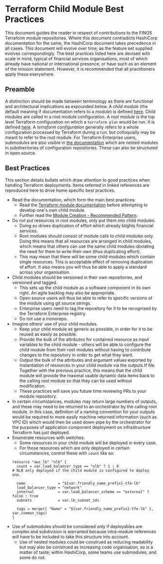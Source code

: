 # Terraform Child Module Best Practices
This document guides the reader in respect of contributions to the FINOS Terraform module repositories.
Where this document contradicts HashiCorp documentation for the same, the HashiCorp document takes precedence in all cases.
This document will evolve over time, as the feature set supplied evolves correspondingly.
The best practices listed here are devised with scale in mind, typical of financial services organisations, most of which already have national or international presence, or have such as an element of the mission statement.  However, it is recommended that all practitioners apply these everywhere.

## Preamble
A distinction should be made between terminology as there are functional and architectural implications as expounded below.
A _child module_ (the default meaning if documentation refers to a _module_) is defined [here](https://www.terraform.io/language/modules#child-modules).
Child modules are called in a root module configuration.
A _root module_ is the top level Terraform configuration on which a `terraform plan` would be run.  It is defined [here](https://www.terraform.io/language/modules#the-root-module).
A _terraform configuration_ generally refers to a whole configuration processed by Terraform during a run, but colloquially may be meant to refer to the root module.
For Terraform Enterprise users, _submodules_ are also visible in [the documentation](https://www.terraform.io/enterprise/registry/using#viewing-nested-modules-and-examples) which are nested modules in subdirectories of configuration repositories.  These can also be structured in open source.

## Best Practices
This section details bullets which draw attention to good practices when handling Terraform deployments. Items referred in linked references are reproduced here to drive home specific best practices.

- Read the documentation, which form the main best practices:
  - Read the [Terraform module documentation](https://www.terraform.io/language/modules) before attempting to develop one's own child module.
  - Further read the [Module Creation - Recommended Pattern](https://learn.hashicorp.com/tutorials/terraform/pattern-module-creation?in=terraform/recommended-patterns).
- Do not put resources in root modules, only put them into child modules.
  - Doing so drives duplication of effort which already blights financial services.
  - Root modules should consist of module calls to child modules only.  Doing this means that all resources are arranged in child modules, which means that others can use the same child modules obviating the need for them to write their own (thus duplicating effort).
  - This may mean that there will be some child modules which contain single resources.  This is acceptable effect of removing duplication of effort.  It also means you will thus be able to apply a standard across your organisation.
- Child modules should be versioned in their own repositories, and versioned and tagged.
  - This sets up the child module as a software component in its own right.  An agile backlog may also be appropriate.
  - Open source users will thus be able to refer to specific versions of the module using git source strings.
  - Enterprise users need to tag the repository for it to be recognised by the Terraform Enterprise registry.
  - Do not use a monorepo.
- Imagine others' use of your child modules.
  - Keep your child module as generic as possible, in order for it to be reused as easily as possible.
  - Provide the bulk of the attributes for contained resource as input variables to the child module - others will be able to configure the child module from their root modules without having to contribute changes to the repository in order to get what they want.
  - Output the bulk of the attributes and argument values exported by instantiation of resources in your child module via the outputs.tf file.  Together with the previous practice, this means that the child module will provide the maximal usable dynamic data items back to the calling root module so that they can be used without modification.
  - These practices will save you future time reviewing PRs to your module repository.
- In certain circumstances, modules may return large numbers of outputs, and these may need to be returned to an orchestrator by the calling root module.  In this case, definition of a naming convention for your outputs would be required to more easily machine returned information (such as VPC ID) which would then be used down-pipe by the orchestrator for the purposes of application component deployment on infrastructure Terraform has just deployed.
- Enumerate resources with switches.
  - Some resources in your child module will be deployed in every case.
  - For those resources which are only deployed in certain circumstances, control these with `count` like so:
  ```hcl
  resource "aws_lb" "nlb" {
    count = var.load_balancer_type == "nlb" ? 1 : 0                        # NLB only deployed if the child module is configured to deploy one.

    name               = "${var.friendly_name_prefix}-tfe-lb"
    load_balancer_type = "network"
    internal           = var.load_balancer_scheme == "external" ? false : true
    subnets            = var.lb_subnet_ids

    tags = merge({ "Name" = "${var.friendly_name_prefix}-tfe-lb" }, var.common_tags)
  }
  ```
- Use of submodules should be considered only if deployables are complex and subdivision is warranted because intra-module references will have to be included to take this structure into account.
  - Use of nested modules could be construed as reducing readability but may also be construed as increasing code organisation, so is a matter of taste; within HashiCorp, some teams use submodules, and some do not.

